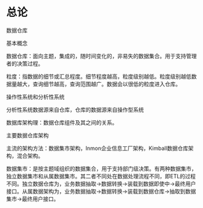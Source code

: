 # 总论

数据仓库

基本概念

数据仓库：面向主题，集成的，随时间变化的，非易失的数据集合。用于支持管理者的决策过程。

粒度：指数据的细节或汇总程度。细节程度越高，粒度级别越低。粒度级别越低数据量越大，查询细节越高，查询范围越广。数据会以很低的粒度进入仓库。

操作性系统和分析性系统

分析性系统数据源来自仓库，仓库的数据源来自操作型系统

数据库架构理：数据仓库组件及其之间的关系。

主要数据仓库架构

主流的架构方法：数据集市架构，Inmon企业信息工厂架构，Kimball数据仓库架构，混合架构。

数据集市：是按主题域组织的数据集合，用于支持部门级决策。有两种数据集市，独立数据集市和从属数据集市。其二者不同处在数据处理流程不同，即ETL的过程不同。独立数据仓库为，业务数据抽取-&gt;数据转换-&gt;装载到数据即使中-&gt;最终用户接口。从属数据架构为，业务数据抽取-&gt;数据转换-&gt;装载到数据仓库-&gt;抽取到数据集市-&gt;最终用户接口。

